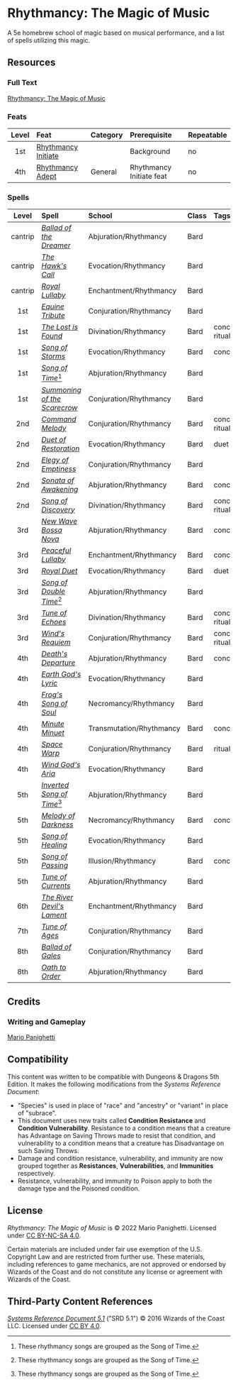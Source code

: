 # Rhythmancy: The Magic of Music

A 5e homebrew school of magic based on musical performance, and a list of spells utilizing this magic.

## Resources

### Full Text

[Rhythmancy: The Magic of Music](main.md)

### Feats

| Level | Feat | Category | Prerequisite | Repeatable |
|:-:|:-|:-|:-|:-|
| 1st | [Rhythmancy Initiate](main.md#rhythmancy-initiate) | | Background | no |
| 4th | [Rhythmancy Adept](main.md#rhythmancy-adept) | General | Rhythmancy Initiate feat | no |

### Spells

| Level | Spell | School | Class | Tags |
|:-:|:-|:-|:-|:-|
| cantrip | _[Ballad of the Dreamer](main.md#ballad-of-the-dreamer)_ | Abjuration/Rhythmancy | Bard | |
| cantrip | _[The Hawk's Call](main.md#the-hawks-call)_ | Evocation/Rhythmancy | Bard | |
| cantrip | _[Royal Lullaby](main.md#royal-lullaby)_ | Enchantment/Rhythmancy | Bard | |
| 1st | _[Equine Tribute](main.md#equine-tribute)_ | Conjuration/Rhythmancy | Bard | |
| 1st | _[The Lost is Found](main.md#the-lost-is-found)_ | Divination/Rhythmancy | Bard | concentration, ritual |
| 1st | _[Song of Storms](main.md#song-of-storms)_ | Evocation/Rhythmancy | Bard | concentration |
| 1st | _[Song of Time](main.md#song-of-time)_[^🪈] | Abjuration/Rhythmancy | Bard | |
| 1st | _[Summoning of the Scarecrow](main.md#summoning-of-the-scarecrow)_ | Conjuration/Rhythmancy | Bard | |
| 2nd | _[Command Melody](main.md#command-melody)_ | Conjuration/Rhythmancy | Bard | concentration, ritual |
| 2nd | _[Duet of Restoration](main.md#duet-of-restoration)_ | Evocation/Rhythmancy | Bard | duet |
| 2nd | _[Elegy of Emptiness](main.md#elegy-of-emptiness)_ | Conjuration/Rhythmancy | Bard | |
| 2nd | _[Sonata of Awakening](main.md#sonata-of-awakening)_ | Abjuration/Rhythmancy | Bard | concentration |
| 2nd | _[Song of Discovery](main.md#song-of-discovery)_ | Divination/Rhythmancy | Bard | concentration, ritual |
| 3rd | _[New Wave Bossa Nova](main.md#new-wave-bossa-nova)_ | Abjuration/Rhythmancy | Bard | concentration |
| 3rd | _[Peaceful Lullaby](main.md#peaceful-lullaby)_ | Enchantment/Rhythmancy | Bard | concentration |
| 3rd | _[Royal Duet](main.md#royal-duet)_ | Evocation/Rhythmancy | Bard | duet |
| 3rd | _[Song of Double Time](main.md#song-of-double-time)_[^🪈] | Abjuration/Rhythmancy | Bard | |
| 3rd | _[Tune of Echoes](main.md#tune-of-echoes)_ | Divination/Rhythmancy | Bard | concentration, ritual |
| 3rd | _[Wind's Requiem](main.md#winds-requiem)_ | Conjuration/Rhythmancy | Bard | concentration, ritual |
| 4th | _[Death's Departure](main.md#deaths-departure)_ | Abjuration/Rhythmancy | Bard | concentration |
| 4th | _[Earth God's Lyric](main.md#earth-gods-lyric)_ | Evocation/Rhythmancy | Bard | |
| 4th | _[Frog's Song of Soul](main.md#frogs-song-of-soul)_ | Necromancy/Rhythmancy | Bard | |
| 4th | _[Minute Minuet](main.md#minute-minuet)_ | Transmutation/Rhythmancy | Bard | concentration |
| 4th | _[Space Warp](main.md#space-warp)_ | Conjuration/Rhythmancy | Bard | ritual |
| 4th | _[Wind God's Aria](main.md#wind-gods-aria)_ | Evocation/Rhythmancy | Bard | |
| 5th | _[Inverted Song of Time](main.md#inverted-song-of-time)_[^🪈] | Abjuration/Rhythmancy | Bard | |
| 5th | _[Melody of Darkness](main.md#melody-of-darkness)_ | Necromancy/Rhythmancy | Bard | concentration |
| 5th | _[Song of Healing](main.md#song-of-healing)_ | Evocation/Rhythmancy | Bard | |
| 5th | _[Song of Passing](main.md#song-of-passing)_ | Illusion/Rhythmancy | Bard | concentration |
| 5th | _[Tune of Currents](main.md#tune-of-currents)_ | Abjuration/Rhythmancy | Bard | |
| 6th | _[The River Devil's Lament](main.md#the-river-devils-lament)_ | Enchantment/Rhythmancy | Bard | |
| 7th | _[Tune of Ages](main.md#tune-of-ages)_ | Conjuration/Rhythmancy | Bard | |
| 8th | _[Ballad of Gales](main.md#ballad-of-gales)_ | Conjuration/Rhythmancy | Bard | |
| 8th | _[Oath to Order](main.md#oath-to-order)_ | Abjuration/Rhythmancy | Bard | |

## Credits

### Writing and Gameplay

[Mario Panighetti](https://mario.panighetti.net)

## Compatibility

This content was written to be compatible with Dungeons & Dragons 5th Edition. It makes the following modifications from the _Systems Reference Document_:

- "Species" is used in place of "race" and "ancestry" or "variant" in place of "subrace".
- This document uses new traits called **Condition Resistance** and **Condition Vulnerability**. Resistance to a condition means that a creature has Advantage on Saving Throws made to resist that condition, and vulnerability to a condition means that a creature has Disadvantage on such Saving Throws.
- Damage and condition resistance, vulnerability, and immunity are now grouped together as **Resistances**, **Vulnerabilities**, and **Immunities** respectively.
- Resistance, vulnerability, and immunity to Poison apply to both the damage type and the Poisoned condition.

## License

_Rhythmancy: The Magic of Music_ is © 2022 Mario Panighetti. Licensed under [CC BY-NC-SA 4.0](https://creativecommons.org/licenses/by-nc-sa/4.0/legalcode).

Certain materials are included under fair use exemption of the U.S. Copyright Law and are restricted from further use. These materials, including references to game mechanics, are not approved or endorsed by Wizards of the Coast and do not constitute any license or agreement with Wizards of the Coast.

## Third-Party Content References

_[Systems Reference Document 5.1](https://dnd.wizards.com/resources/systems-reference-document)_ ("SRD 5.1") © 2016 Wizards of the Coast LLC. Licensed under [CC BY 4.0](https://creativecommons.org/licenses/by/4.0/legalcode).

[^🪈]: These rhythmancy songs are grouped as the Song of Time.
